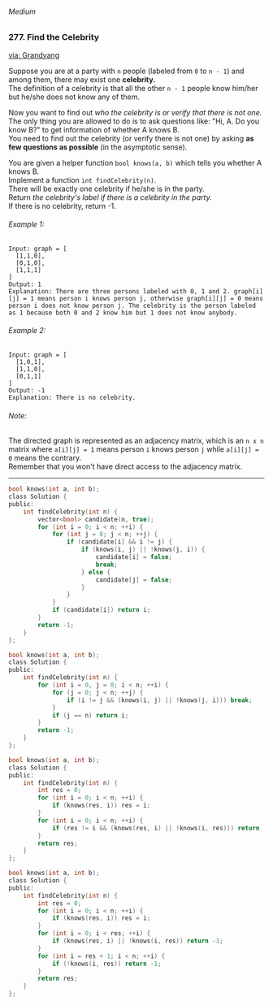 ###### Medium

### 277. Find the Celebrity

[via: Grandyang](https://www.cnblogs.com/grandyang/p/5310649.html)

Suppose you are at a party with `n` people (labeled from `0` to `n - 1`) and among them, there may exist one **celebrity.**   
The definition of a celebrity is that all the other `n - 1` people know him/her but he/she does not know any of them.  

Now you want to find out _who the celebrity is or verify that there is not one._
The only thing you are allowed to do is to ask questions like: "Hi, A. Do you know B?" to get information of whether A knows B.   
You need to find out the celebrity (or verify there is not one) by asking **as few questions as possible** (in the asymptotic sense).  

You are given a helper function `bool knows(a, b)` which tells you whether A knows B.   
Implement a function `int findCelebrity(n)`.   
There will be exactly one celebrity if he/she is in the party.   
Return _the celebrity's label if there is a celebrity in the party._   
If there is no celebrity, return -1.  

###### Example 1:
```
Input: graph = [
  [1,1,0],
  [0,1,0],
  [1,1,1]
]
Output: 1
Explanation: There are three persons labeled with 0, 1 and 2. graph[i][j] = 1 means person i knows person j, otherwise graph[i][j] = 0 means person i does not know person j. The celebrity is the person labeled as 1 because both 0 and 2 know him but 1 does not know anybody.
```

###### Example 2:
```
Input: graph = [
  [1,0,1],
  [1,1,0],
  [0,1,1]
]
Output: -1
Explanation: There is no celebrity.
```

###### Note:
The directed graph is represented as an adjacency matrix, which is an `n x n` matrix where `a[i][j] = 1` means person `i` knows person `j` while `a[i][j] = 0` means the contrary.  
Remember that you won't have direct access to the adjacency matrix.

***

```c
bool knows(int a, int b);
class Solution {
public:
    int findCelebrity(int n) {
        vector<bool> candidate(n, true);
        for (int i = 0; i < n; ++i) {
            for (int j = 0; j < n; ++j) {
                if (candidate[i] && i != j) {
                    if (knows(i, j) || !knows(j, i)) {
                        candidate[i] = false;
                        break;
                    } else {
                        candidate[j] = false;
                    }
                }
            }
            if (candidate[i]) return i;
        }
        return -1;
    }
};
```

```c
bool knows(int a, int b);
class Solution {
public:
    int findCelebrity(int n) {
        for (int i = 0, j = 0; i < n; ++i) {
            for (j = 0; j < n; ++j) {
                if (i != j && (knows(i, j) || !knows(j, i))) break;
            }
            if (j == n) return i;
        }
        return -1;
    }
};
```

```c
bool knows(int a, int b);
class Solution {
public:
    int findCelebrity(int n) {
        int res = 0;
        for (int i = 0; i < n; ++i) {
            if (knows(res, i)) res = i;
        }
        for (int i = 0; i < n; ++i) {
            if (res != i && (knows(res, i) || !knows(i, res))) return -1;
        }
        return res;
    }
};
```

```c
bool knows(int a, int b);
class Solution {
public:
    int findCelebrity(int n) {
        int res = 0;
        for (int i = 0; i < n; ++i) {
            if (knows(res, i)) res = i;
        }
        for (int i = 0; i < res; ++i) {
            if (knows(res, i) || !knows(i, res)) return -1;
        }
        for (int i = res + 1; i < n; ++i) {
            if (!knows(i, res)) return -1;
        }
        return res;
    }
};
```
